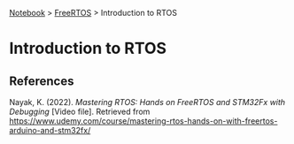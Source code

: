 <a href="../">Notebook</a> > <a href="./">FreeRTOS</a> > Introduction to RTOS

# Introduction to RTOS







## References

Nayak, K. (2022). *Mastering RTOS: Hands on FreeRTOS and STM32Fx with Debugging* [Video file]. Retrieved from https://www.udemy.com/course/mastering-rtos-hands-on-with-freertos-arduino-and-stm32fx/